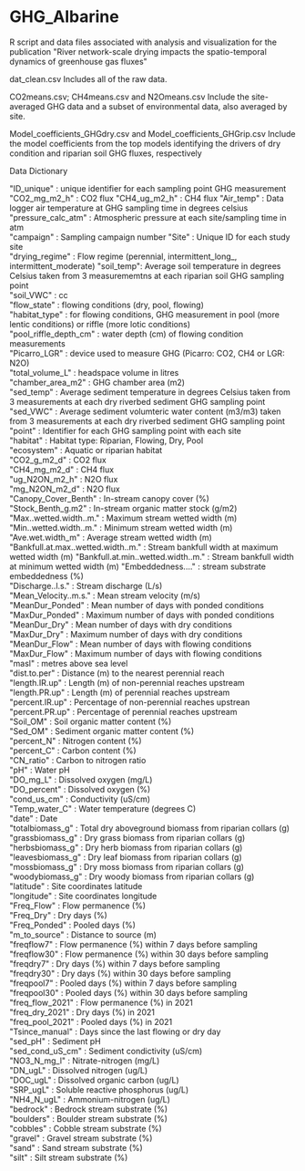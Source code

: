 # GHG_Albarine
R script and data files associated with analysis and visualization for the publication "River network-scale drying impacts the spatio-temporal dynamics of greenhouse gas fluxes" 

dat_clean.csv
Includes all of the raw data. 

CO2means.csv; CH4means.csv and N2Omeans.csv
Include the site-averaged GHG data and a subset of environmental data, also averaged by site.

Model_coefficients_GHGdry.csv and Model_coefficients_GHGrip.csv
Include the model coefficients from the top models identifying the drivers of dry condition and riparian soil GHG fluxes, respectively 

Data Dictionary

"ID_unique" : unique identifier for each sampling point GHG measurement  
"CO2_mg_m2_h" : CO2 flux 
"CH4_ug_m2_h" : CH4 flux 
"Air_temp" : Data logger air temperature at GHG sampling time in degrees celsius                    
"pressure_calc_atm" : Atmospheric pressure at each site/sampling time in atm                 
"campaign" : Sampling campaign number
"Site" : Unique ID for each study site                            
"drying_regime" : Flow regime (perennial, intermittent_long_, intermittent_moderate)
"soil_temp": Average soil temperature in degrees Celsius taken from 3 measurememtns at each riparian soil GHG sampling point                        
"soil_VWC" : cc  
"flow_state" : flowing conditions (dry, pool, flowing)                      
"habitat_type" : for flowing conditions, GHG measurement in pool (more lentic conditions) or riffle (more lotic conditions)                      
"pool_riffle_depth_cm"  : water depth (cm) of flowing condition measurements           
"Picarro_LGR" : device used to measure GHG (Picarro: CO2, CH4 or LGR: N2O)                     
"total_volume_L" : headspace volume in litres                  
"chamber_area_m2" : GHG chamber area (m2)                  
"sed_temp" :   Average sediment temperature in degrees Celsius taken from 3 measurements at each dry riverbed sediment GHG sampling point                      
"sed_VWC" : Average sediment volumteric water content (m3/m3) taken from 3 measurements at each dry riverbed sediment GHG sampling point                           
"point" : Identifier for each GHG sampling point with each site                           
"habitat" : Habitat type: Riparian, Flowing, Dry, Pool                          
"ecosystem"  : Aquatic or riparian habitat                      
"CO2_g_m2_d"   : CO2 flux                     
"CH4_mg_m2_d"  : CH4 flux                    
"ug_N2ON_m2_h" : N2O flux                    
"mg_N2ON_m2_d"  : N2O flux                    
"Canopy_Cover_Benth" : In-stream canopy cover (%)                
"Stock_Benth_g.m2"  : In-stream organic matter stock (g/m2)               
"Max..wetted.width..m."  : Maximum stream wetted width (m)          
"Min..wetted.width..m."  : Minimum stream wetted width (m)          
"Ave.wet.width_m"  : Average stream wetted width (m)                 
"Bankfull.at.max..wetted.width..m." : Stream bankfull width at maximum wetted width (m)
"Bankfull.at.min..wetted.width..m." : Stream bankfull width at minimum wetted width (m)
"Embeddedness...." : stream substrate embeddedness (%)                
"Discharge..l.s."  : Stream discharge (L/s)                 
"Mean_Velocity..m.s."   : Mean stream velocity (m/s)           
"MeanDur_Ponded"   : Mean number of days with ponded conditions                  
"MaxDur_Ponded"  : Maximum number of days with ponded conditions                  
"MeanDur_Dry"   : Mean number of days with dry conditions                    
"MaxDur_Dry"   : Maximum number of days with dry conditions                    
"MeanDur_Flow"  : Mean number of days with flowing conditions                     
"MaxDur_Flow"  : Maximum number of days with flowing conditions                    
"masl"  : metres above sea level                            
"dist.to.per"  : Distance (m) to the nearest perennial reach                     
"length.IR.up"  : Length (m) of non-perennial reaches upstream                    
"length.PR.up"  : Length (m) of perennial reaches upstream                   
"percent.IR.up"  : Percentage of non-perennial reaches upstrean                   
"percent.PR.up"  : Percentage of perennial reaches upstream                  
"Soil_OM" : Soil organic matter content (%)                          
"Sed_OM"  : Sediment organic matter content (%)                         
"percent_N"  : Nitrogen content (%)                       
"percent_C"  : Carbon content (%)                      
"CN_ratio"  : Carbon to nitrogen ratio                        
"pH"  : Water pH                             
"DO_mg_L"  : Dissolved oxygen (mg/L)                         
"DO_percent"  : Dissolved oxygen (%)                     
"cond_us_cm"   : Conductivity (uS/cm)                     
"Temp_water_C"   : Water temperature (degrees C)                  
"date"  : Date                            
"totalbiomass_g"  : Total dry aboveground biomass from riparian collars (g)                   
"grassbiomass_g"  : Dry grass biomass from riparian collars (g)                  
"herbsbiomass_g"  : Dry herb biomass from riparian collars (g)                 
"leavesbiomass_g"  : Dry leaf biomass from riparian collars (g)                
"mossbiomass_g"   : Dry moss biomass from riparian collars (g)                 
"woodybiomass_g"  : Dry woody biomass from riparian collars (g)                  
"latitude"  : Site coordinates latitude                       
"longitude"  : Site coordinates longitude                       
"Freq_Flow"  : Flow permanence (%)                      
"Freq_Dry"   : Dry days (%)                       
"Freq_Ponded"  : Pooled days (%)                    
"m_to_source"  : Distance to source (m)                     
"freqflow7" : Flow permanence (%) within 7 days before sampling                       
"freqflow30" : Flow permanence (%) within 30 days before sampling                       
"freqdry7"  : Dry days (%) within 7 days before sampling                       
"freqdry30"   : Dry days (%) within 30 days before sampling                      
"freqpool7"    : Pooled days (%) within 7 days before sampling                    
"freqpool30"   : Pooled days (%) within 30 days before sampling                     
"freq_flow_2021"   : Flow permanence (%) in 2021                
"freq_dry_2021"  : Dry days (%) in 2021                   
"freq_pool_2021"  : Pooled days (%) in 2021                 
"Tsince_manual"  : Days since the last flowing or dry day                   
"sed_pH"  :  Sediment pH                         
"sed_cond_uS_cm" : Sediment condictivity (uS/cm)                   
"NO3_N_mg_l"  : Nitrate-nitrogen (mg/L)                 
"DN_ugL"  : Dissolved nitrogen (ug/L)                          
"DOC_ugL"  : Dissolved organic carbon (ug/L)                        
"SRP_ugL"   :   Soluble reactive phosphorus (ug/L)                    
"NH4_N_ugL"  : Ammonium-nitrogen (ug/L)                      
"bedrock"  : Bedrock stream substrate (%)                         
"boulders"  : Boulder stream substrate (%)                       
"cobbles"   : Cobble stream substrate (%)                        
"gravel"  : Gravel stream substrate (%)                         
"sand" : Sand stream substrate (%)                             
"silt"   : Silt stream substrate (%)                           

